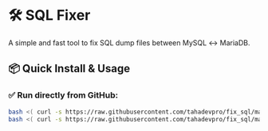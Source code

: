 # 🛠️ SQL Fixer

A simple and fast tool to fix SQL dump files between MySQL ↔ MariaDB.

## 📦 Quick Install & Usage

### ✅ Run directly from GitHub:

```bash
bash <( curl -s https://raw.githubusercontent.com/tahadevpro/fix_sql/main/fix_sql.sh ) path/to/dump.sql
bash <( curl -s https://raw.githubusercontent.com/tahadevpro/fix_sql/main/fix_sql.sh ) path/to/dump.sql --dry-run
